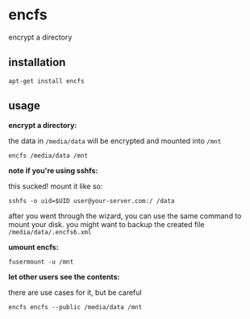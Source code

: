 # encfs

encrypt a directory

## installation

```
apt-get install encfs
```

## usage

**encrypt a directory:**

the data in `/media/data` will be encrypted and mounted into `/mnt`

```
encfs /media/data /mnt
```

**note if you're using sshfs:**

this sucked! mount it like so:

```
sshfs -o uid=$UID user@your-server.com:/ /data
```

after you went through the wizard, you can use the same command to mount your disk. you might want to backup the created file `/media/data/.encfs6.xml`

**umount encfs:**

```
fusermount -u /mnt
```

**let other users see the contents:**

there are use cases for it, but be careful

```
encfs encfs --public /media/data /mnt
```
